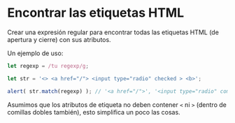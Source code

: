 # Encontrar las etiquetas HTML

Crear una expresión regular para encontrar todas las etiquetas HTML (de apertura y cierre) con sus atributos.

Un ejemplo de uso:

```js run
let regexp = /tu regexp/g;

let str = '<> <a href="/"> <input type="radio" checked > <b>';

alert( str.match(regexp) ); // '<a href="/">', '<input type="radio" comprobado>', '<b>'
```

Asumimos que los atributos de etiqueta no deben contener `<` ni `>` (dentro de comillas dobles también), esto simplifica un poco las cosas. 
